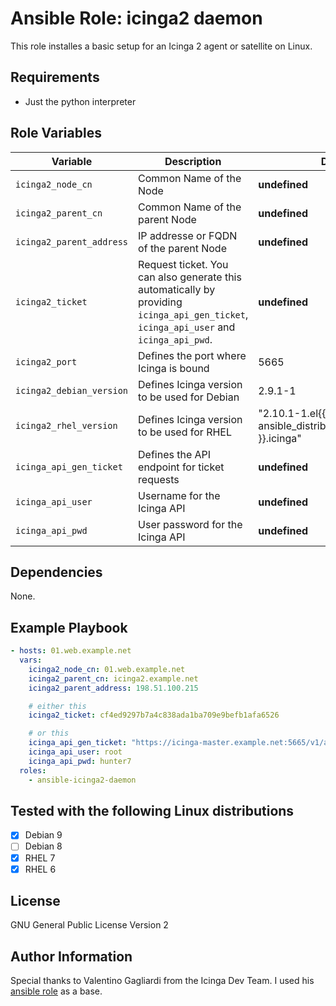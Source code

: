 Ansible Role: icinga2 daemon
=========

This role installes a basic setup for an Icinga 2 agent or satellite on Linux.

Requirements
------------

- Just the python interpreter

Role Variables
--------------

| Variable | Description | Default |
|--- | --- | --- |
| `icinga2_node_cn` | Common Name of the Node | **undefined** |
| `icinga2_parent_cn` | Common Name of the parent Node | **undefined** |
| `icinga2_parent_address` | IP addresse or FQDN of the parent Node | **undefined** |
| `icinga2_ticket` | Request ticket. You can also generate this automatically by providing `icinga_api_gen_ticket`, `icinga_api_user` and `icinga_api_pwd`. | **undefined** |
| `icinga2_port` | Defines the port where Icinga is bound | 5665 |
| `icinga2_debian_version` | Defines Icinga version to be used for Debian | 2.9.1-1 |
| `icinga2_rhel_version` | Defines Icinga version to be used for RHEL | "2.10.1-1.el{{ ansible_distribution_major_version }}.icinga" |
| `icinga_api_gen_ticket` | Defines the API endpoint for ticket requests | **undefined** |
| `icinga_api_user` | Username for the Icinga API  | **undefined** |
| `icinga_api_pwd` | User password for the Icinga API | **undefined** |

Dependencies
------------

None.

Example Playbook
----------------

```yaml
- hosts: 01.web.example.net
  vars:
    icinga2_node_cn: 01.web.example.net
    icinga2_parent_cn: icinga2.example.net
    icinga2_parent_address: 198.51.100.215

    # either this
    icinga2_ticket: cf4ed9297b7a4c838ada1ba709e9befb1afa6526

    # or this
    icinga_api_gen_ticket: "https://icinga-master.example.net:5665/v1/actions/generate-ticket"
    icinga_api_user: root
    icinga_api_pwd: hunter7
  roles:
    - ansible-icinga2-daemon
```
Tested with the following Linux distributions
-------

- [X] Debian 9
- [ ] Debian 8
- [X] RHEL 7
- [X] RHEL 6

License
-------

GNU General Public License Version 2

Author Information
------------------

Special thanks to Valentino Gagliardi from the Icinga Dev Team. I used his [ansible role](https://github.com/Icinga/ansible-playbooks/tree/master/icinga2-ansible-no-ui) as a base.
